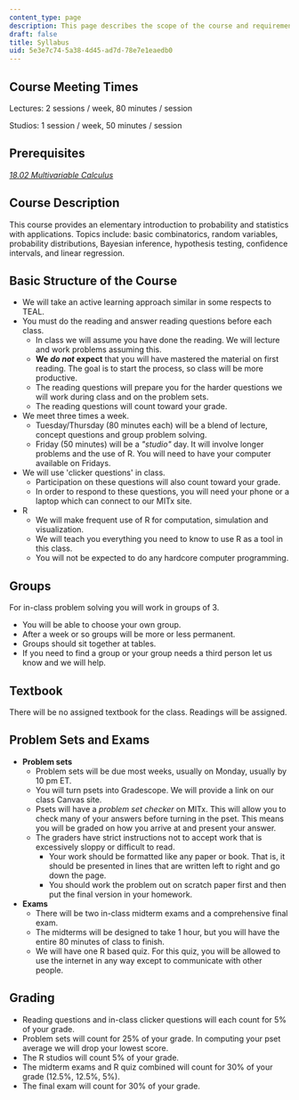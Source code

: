 ```yaml
---
content_type: page
description: This page describes the scope of the course and requirements.
draft: false
title: Syllabus
uid: 5e3e7c74-5a38-4d45-ad7d-78e7e1eaedb0
---
```

## Course Meeting Times

Lectures: 2 sessions / week, 80 minutes / session

Studios: 1 session / week, 50 minutes / session

## Prerequisites

[*18.02 Multivariable Calculus*](/courses/mathematics/18-02sc-multivariable-calculus-fall-2010)

## Course Description

This course provides an elementary introduction to probability and statistics with applications. Topics include: basic combinatorics, random variables, probability distributions, Bayesian inference, hypothesis testing, confidence intervals, and linear regression.

## Basic Structure of the Course

- We will take an active learning approach similar in some respects to TEAL.
- You must do the reading and answer reading questions before each class.
    - In class we will assume you have done the reading. We will lecture and work problems assuming this.
    - **We** ***do not*** **expect** that you will have mastered the material on first reading. The goal is to start the process, so class will be more productive.
    - The reading questions will prepare you for the harder questions we will work during class and on the problem sets.
    - The reading questions will count toward your grade.
- We meet three times a week.
    - Tuesday/Thursday (80 minutes each) will be a blend of lecture, concept questions and group problem solving.
    - Friday (50 minutes) will be a *"studio"* day. It will involve longer problems and the use of R. You will need to have your computer available on Fridays.
- We will use 'clicker questions' in class.
    - Participation on these questions will also count toward your grade.
    - In order to respond to these questions, you will need your phone or a laptop which can connect to our MITx site.
- R
    - We will make frequent use of R for computation, simulation and visualization.
    - We will teach you everything you need to know to use R as a tool in this class.
    - You will not be expected to do any hardcore computer programming.

## Groups

For in-class problem solving you will work in groups of 3.

- You will be able to choose your own group.
- After a week or so groups will be more or less permanent.
- Groups should sit together at tables.
- If you need to find a group or your group needs a third person let us know and we will help.

## Textbook

There will be no assigned textbook for the class. Readings will be assigned.

## Problem Sets and Exams

- **Problem sets**
    - Problem sets will be due most weeks, usually on Monday, usually by 10 pm ET.
    - You will turn psets into Gradescope. We will provide a link on our class Canvas site.
    - Psets will have a *problem set checker* on MITx. This will allow you to check many of your answers before turning in the pset. This means you will be graded on how you arrive at and present your answer.
    - The graders have strict instructions not to accept work that is excessively sloppy or difficult to read.
        - Your work should be formatted like any paper or book. That is, it should be presented in lines that are written left to right and go down the page.
        - You should work the problem out on scratch paper first and then put the final version in your homework.
- **Exams**
    - There will be two in-class midterm exams and a comprehensive final exam.
    - The midterms will be designed to take 1 hour, but you will have the entire 80 minutes of class to finish.
    - We will have one R based quiz. For this quiz, you will be allowed to use the internet in any way except to communicate with other people.

## Grading

- Reading questions and in-class clicker questions will each count for 5% of your grade.
- Problem sets will count for 25% of your grade. In computing your pset average we will drop your lowest score.
- The R studios will count 5% of your grade.
- The midterm exams and R quiz combined will count for 30% of your grade (12.5%, 12.5%, 5%).
- The final exam will count for 30% of your grade.